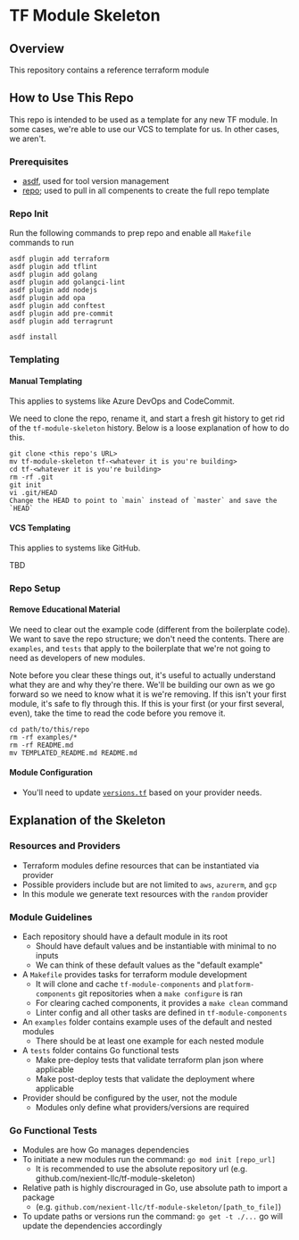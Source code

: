 # TF Module Skeleton

## Overview

This repository contains a reference terraform module

## How to Use This Repo
This repo is intended to be used as a template for any new TF module. In some cases, we're able to use our VCS to template for us. In other cases, we aren't.

### Prerequisites

- [asdf](https://github.com/asdf-vm/asdf), used for tool version management
- [repo](https://android.googlesource.com/tools/repo); used to pull in all compenents to create the full repo template

### Repo Init

Run the following commands to prep repo and enable all `Makefile` commands to run
```
asdf plugin add terraform
asdf plugin add tflint
asdf plugin add golang
asdf plugin add golangci-lint
asdf plugin add nodejs
asdf plugin add opa
asdf plugin add conftest
asdf plugin add pre-commit
asdf plugin add terragrunt

asdf install
```

### Templating

#### Manual Templating

This applies to systems like Azure DevOps and CodeCommit.

We need to clone the repo, rename it, and start a fresh git history to get rid of the `tf-module-skeleton` history. Below is a loose explanation of how to do this.

```
git clone <this repo's URL>
mv tf-module-skeleton tf-<whatever it is you're building>
cd tf-<whatever it is you're building>
rm -rf .git
git init
vi .git/HEAD
Change the HEAD to point to `main` instead of `master` and save the `HEAD`
```

#### VCS Templating

This applies to systems like GitHub.

TBD

### Repo Setup

#### Remove Educational Material

We need to clear out the example code (different from the boilerplate code). We want to save the repo structure; we don't need the contents. There are `examples`, and `tests` that apply to the boilerplate that we're not going to need as developers of new modules.

Note before you clear these things out, it's useful to actually understand what they are and why they're there. We'll be building our own as we go forward so we need to know what it is we're removing. If this isn't your first module, it's safe to fly through this. If this is your first (or your first several, even), take the time to read the code before you remove it.

```
cd path/to/this/repo
rm -rf examples/*
rm -rf README.md
mv TEMPLATED_README.md README.md
```

#### Module Configuration

* You'll need to update [`versions.tf`](./versions.tf) based on your provider needs.


## Explanation of the Skeleton

### Resources and Providers
- Terraform modules define resources that can be instantiated via provider
- Possible providers include but are not limited to `aws`, `azurerm`, and `gcp`
- In this module we generate text resources with the `random` provider

### Module Guidelines
- Each repository should have a default module in its root
    - Should have default values and be instantiable with minimal to no inputs
    - We can think of these default values as the "default example"
- A `Makefile` provides tasks for terraform module development
    - It will clone and cache `tf-module-components` and `platform-components` git repositories when a `make configure` is ran
    - For clearing cached components, it provides a `make clean` command
    - Linter config and all other tasks are defined in `tf-module-components`
- An `examples` folder contains example uses of the default and nested modules
    - There should be at least one example for each nested module
- A `tests` folder contains Go functional tests
    - Make pre-deploy tests that validate terraform plan json where applicable
    - Make post-deploy tests that validate the deployment where applicable
- Provider should be configured by the user, not the module
    - Modules only define what providers/versions are required

### Go Functional Tests
- Modules are how Go manages dependencies
- To initiate a new modules run the command: `go mod init [repo_url]`
  - It is recommended to use the absolute repository url (e.g. github.com/nexient-llc/tf-module-skeleton)
- Relative path is highly discrouraged in Go, use absolute path to import a package
  - (e.g. `github.com/nexient-llc/tf-module-skeleton/[path_to_file]`)
- To update paths or versions run the command: `go get -t ./...`  go will update the dependencies accordingly
